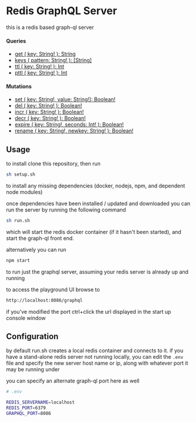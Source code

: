 # Redis GraphQL Server

this is a redis based graph-ql server

#### Queries

- [get ( key: String! ): String](https://redis.io/commands/get)
- [keys ( pattern: String! ): [String]](https://redis.io/commands/keys)
- [ttl ( key: String! ): Int](https://redis.io/commands/ttl)
- [pttl ( key: String! ): Int](https://redis.io/commands/pttl)

#### Mutations

- [set ( key: String!, value: String!): Boolean!](https://redis.io/commands/set)
- [del ( key: String! ): Boolean!](https://redis.io/commands/del)
- [incr ( key: String! ): Boolean!](https://redis.io/commands/INCR)
- [decr ( key: String! ): Boolean!](https://redis.io/commands/decr)
- [expire ( key: String!, seconds: Int! ): Boolean!](https://redis.io/commands/expire)
- [rename ( key: String!, newkey: String! ): Boolean!](https://redis.io/commands/rename)

## Usage

to install clone this repository, then run

```bash
sh setup.sh
```

to install any missing dependencies (docker, nodejs, npm, and dependent node modules)

once dependencies have been installed / updated and downloaded you can run the server by running the following command

```bash
sh run.sh
```

which will start the redis docker container (if it hasn't been started), and start the graph-ql front end.  

alternatively you can run

```bash
npm start
```

to run just the graphql server, assuming your redis server is already up and running

to access the playground UI browse to

```html
http://localhost:8086/graphql
```

if you've modified the port ctrl+click the url displayed in the start up console window

## Configuration

by default run.sh creates a local redis container and connects to it.  if you have a stand-alone redis server not running locally, you can edit the `.env` file and specify the new server host name or ip, along with whatever port it may be running under

you can specify an alternate graph-ql port here as well

```bash
# .env

REDIS_SERVERNAME=localhost
REDIS_PORT=6379
GRAPHQL_PORT=8086
```
